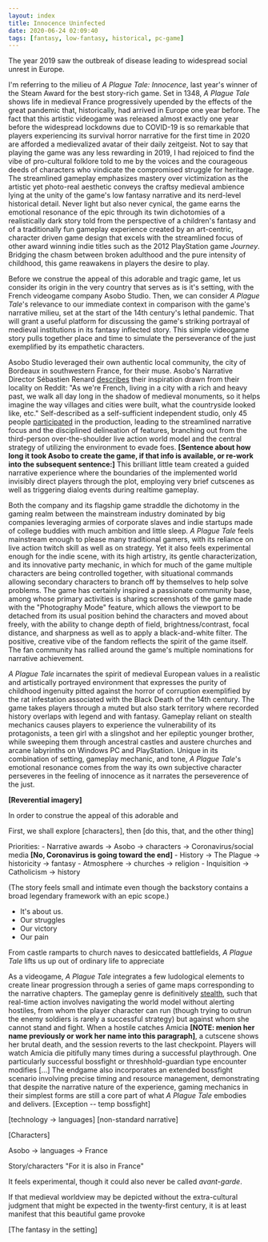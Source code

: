 ```yaml
---
layout: index
title: Innocence Uninfected
date: 2020-06-24 02:09:40
tags: [fantasy, low-fantasy, historical, pc-game]
---
```


The year 2019 saw the outbreak of disease leading to widespread social unrest in Europe.

I'm referring to the milieu of *A Plague Tale: Innocence*, last year's winner of the Steam Award for the best story-rich game. Set in 1348, *A Plague Tale* shows life in medieval France progressively upended by the effects of the great pandemic that, historically, had arrived in Europe one year before. The fact that this artistic videogame was released almost exactly one year before the widespread lockdowns due to COVID-19 is so remarkable that players experiencing its survival horror narrative for the first time in 2020 are afforded a medievalized avatar of their daily zeitgeist. Not to say that playing the game was any less rewarding in 2019, I had rejoiced to find the vibe of pro-cultural folklore told to me by the voices and the courageous deeds of characters who vindicate the compromised struggle for heritage. The streamlined gameplay emphasizes mastery over victimization as the artistic yet photo-real aesthetic conveys the craftsy medieval ambience lying at the unity of the game's low fantasy narrative and its nerd-level historical detail. Never light but also never cynical, the game earns the emotional resonance of the epic through its twin dichotomies of a realistically dark story told from the perspective of a children's fantasy and of a traditionally fun gameplay experience created by an art-centric, character driven game design that excels with the streamlined focus of other award winning indie titles such as the 2012 PlayStation game *Journey*. Bridging the chasm between broken adulthood and the pure intensity of childhood, this game reawakens in players the desire to play.

<!-- more -->

Before we construe the appeal of this adorable and tragic game, let us consider its origin in the very country that serves as is it's setting, with the French videogame company Asobo Studio. Then, we can consider *A Plague Tale*'s relevance to our immediate context in comparison with the game's narrative milieu, set at the start of the 14th century's lethal pandemic. That will grant a useful platform for discussing the game's striking portrayal of medieval institutions in its fantasy inflected story. This simple videogame story pulls together place and time to simulate the perseverance of the just exemplified by its empathetic characters.

Asobo Studio leveraged their own authentic local community, the city of Bordeaux in southwestern France, for their muse. Asobo's Narrative Director Sébastien Renard [describes](https://www.reddit.com/r/Games/comments/bo2ygy/ama_we_are_asobo_studio_developers_of_a_plague/enc0k9j?utm_source=share&utm_medium=web2x) their inspiration drawn from their locality on Reddit: "As we're French, living in a city with a rich and heavy past, we walk all day long in the shadow of medieval monuments, so it helps imagine the way villages and cities were built, what the countryside looked like, etc." Self-described as a self-sufficient independent studio, only 45 people [participated](https://www.reddit.com/r/Games/comments/bo2ygy/ama_we_are_asobo_studio_developers_of_a_plague/enbrpab?utm_source=share&utm_medium=web2x) in the production, leading to the streamlined narrative focus and the disciplined delineation of features, branching out from the third-person over-the-shoulder live action world model and the central strategy of utilizing the environment to evade foes. **[Sentence about how long it took Asobo to create the game, if that info is available, or re-work into the subsequent sentence:]** This brilliant little team created a guided narrative experience where the boundaries of the implemented world invisibly direct players through the plot, employing very brief cutscenes as well as triggering dialog events during realtime gameplay.

Both the company and its flagship game straddle the dichotomy in the gaming realm between the mainstream industry dominated by big companies leveraging armies of corporate slaves and indie startups made of college buddies with much ambition and little sleep. *A Plague Tale* feels mainstream enough to please many traditional gamers, with its reliance on live action twitch skill as well as on strategy. Yet it also feels experimental enough for the indie scene, with its high artistry, its gentle characterization, and its innovative party mechanic, in which for much of the game multiple characters are being controlled together, with situational commands allowing secondary characters to branch off by themselves to help solve problems. The game has certainly inspired a passionate community base, among whose primary activities is sharing screenshots of the game made with the "Photography Mode" feature, which allows the viewport to be detached from its usual position behind the characters and moved about freely, with the ability to change depth of field, brightness/contrast, focal distance, and sharpness as well as to apply a black-and-white filter. The positive, creative vibe of the fandom reflects the spirit of the game itself. The fan community has rallied around the game's multiple nominations for narrative achievement.


*A Plague Tale* incarnates the spirit of medieval European values in a realistic and artistically portrayed environment that expresses the purity of childhood ingenuity pitted against the horror of corruption exemplified by the rat infestation associated with the Black Death of the 14th century. The game takes players through a muted but also stark territory where recorded history overlaps with legend and with fantasy. Gameplay reliant on stealth mechanics causes players to experience the vulnerability of its protagonists, a teen girl with a slingshot and her epileptic younger brother, while sweeping them through ancestral castles and austere churches and arcane labyrinths on Windows PC and PlayStation. Unique in its combination of setting, gameplay mechanic, and tone, *A Plague Tale*'s emotional resonance comes from the way its own subjective character perseveres in the feeling of innocence as it narrates the perseverence of the just.

**[Reverential imagery]**

 In order to construe the appeal of this adorable and

First, we shall explore [characters], then [do this, that, and the other thing]

  Priorities:
      - Narrative awards -> Asobo -> characters -> Coronavirus/social media **[No, Coronavirus is going toward the end]**
      - History -> The Plague -> historicity -> fantasy
      - Atmosphere -> churches -> religion
      - Inquisition -> Catholicism -> history

(The story feels small and intimate even though the backstory contains a broad legendary framework with an epic scope.)
  * It's about us.
  * Our struggles
  * Our victory
  * Our pain


From castle ramparts to church naves to desiccated battlefields, *A Plague Tale* lifts us up out of ordinary life to appreciate



As a videogame, *A Plague Tale* integrates a few ludological elements to create linear progression through a series of game maps corresponding to the narrative chapters. The gameplay genre is definitively [stealth](https://en.wikipedia.org/wiki/Stealth_game), such that real-time action involves navigating the world model without alerting hostiles, from whom the player character can run (though trying to outrun the enemy soldiers is rarely a successful strategy) but against whom she cannot stand and fight. When a hostile catches Amicia **[NOTE: menion her name previously or work her name into this paragraph]**, a cutscene shows her brutal death, and the session reverts to the last checkpoint. Players will watch Amicia die pitifully many times during a successful playthrough. One particularly successful bossfight or threshhold-guardian type encounter modifies [...] The endgame also incorporates an extended bossfight scenario involving precise timing and resource management, demonstrating that despite the narrative nature of the experience, gaming mechanics in their simplest forms are still a core part of what *A Plague Tale* embodies and delivers. [Exception -- temp bossfight]

[technology -> languages] [non-standard narrative]

[Characters]

Asobo -> languages -> France

Story/characters "For it is also in France"

It feels experimental, though it could also never be called *avant-garde*.

 If that medieval worldview may be depicted without the extra-cultural judgment that might be expected in the twenty-first century, it is at least manifest that this beautiful game provoke


[The fantasy in the setting]
